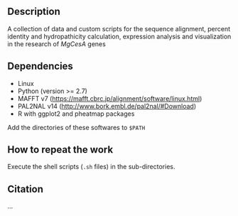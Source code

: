 ## Description

A collection of data and custom scripts for the sequence alignment, percent identity and hydropathicity calculation, expression analysis and visualization in the research of *MgCesA* genes

## Dependencies

* Linux
* Python (version >= 2.7)
* MAFFT v7 (https://mafft.cbrc.jp/alignment/software/linux.html)
* PAL2NAL v14 (http://www.bork.embl.de/pal2nal/#Download)
* R with ggplot2 and pheatmap packages

Add the directories of these softwares to `$PATH`

## How to repeat the work

Execute the shell scripts (`.sh` files) in the sub-directories.

## Citation

...
